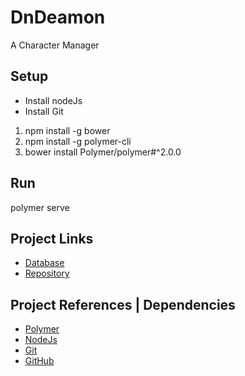 # DnDeamon
A Character Manager

## Setup
+ Install nodeJs
+ Install Git

1. npm install -g bower
1. npm install -g polymer-cli
1. bower install Polymer/polymer#^2.0.0

## Run
polymer serve

## Project Links
+ [Database](https://console.firebase.google.com/project/dndeamon)
+ [Repository](https://github.com/dittopower/DnDeamon)

## Project References | Dependencies
+ [Polymer](https://www.polymer-project.org/)
+ [NodeJs](https://nodejs.org/)
+ [Git](https://git-scm.com/)
+ [GitHub](https://github.com/)
